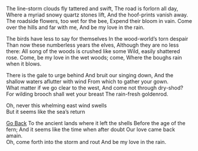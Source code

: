 The line-storm clouds fly tattered and swift, 
  The road is forlorn all day, 
Where a myriad snowy quartz stones lift, 
  And the hoof-prints vanish away. 
The roadside flowers, too wet for the bee,
  Expend their bloom in vain. 
Come over the hills and far with me, 
  And be my love in the rain. 

The birds have less to say for themselves 
  In the wood-world’s torn despair
Than now these numberless years the elves, 
  Although they are no less there: 
All song of the woods is crushed like some 
  Wild, easily shattered rose. 
Come, be my love in the wet woods; come,
  Where the boughs rain when it blows. 

There is the gale to urge behind 
  And bruit our singing down, 
And the shallow waters aflutter with wind 
  From which to gather your gown.    
What matter if we go clear to the west, 
  And come not through dry-shod? 
For wilding brooch shall wet your breast 
  The rain-fresh goldenrod. 

Oh, never this whelming east wind swells   
  But it seems like the sea’s return 

[Go Back](README.md)
To the ancient lands where it left the shells 
  Before the age of the fern; 
And it seems like the time when after doubt 
  Our love came back amain.      
Oh, come forth into the storm and rout 
  And be my love in the rain.

